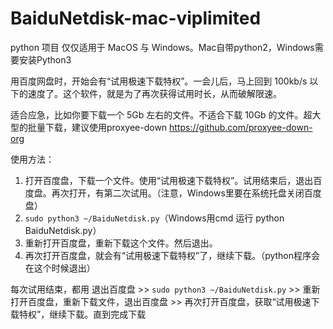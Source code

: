 # BaiduNetdisk-mac-viplimited
python 项目
仅仅适用于 MacOS 与 Windows。Mac自带python2，Windows需要安装Python3

用百度网盘时，开始会有“试用极速下载特权”。一会儿后，马上回到 100kb/s 以下的速度了。这个软件，就是为了再次获得试用时长，从而破解限速。

适合应急，比如你要下载一个 5Gb 左右的文件。不适合下载 10Gb 的文件。超大型的批量下载，建议使用proxyee-down https://github.com/proxyee-down-org

使用方法：
1. 打开百度盘，下载一个文件。使用“试用极速下载特权”。试用结束后，退出百度盘。再次打开，有第二次试用。（注意，Windows里要在系统托盘关闭百度盘）
2. `sudo python3 ~/BaiduNetdisk.py`（Windows用cmd 运行 python BaiduNetdisk.py）
3. 重新打开百度盘，重新下载这个文件。然后退出。
4. 再次打开百度盘，就会有“试用极速下载特权”了，继续下载。（python程序会在这个时候退出）

每次试用结束，都用 退出百度盘 >> `sudo python3 ~/BaiduNetdisk.py` >>  重新打开百度盘，重新下载文件，退出百度盘 >> 再次打开百度盘，获取“试用极速下载特权”，继续下载。直到完成下载

